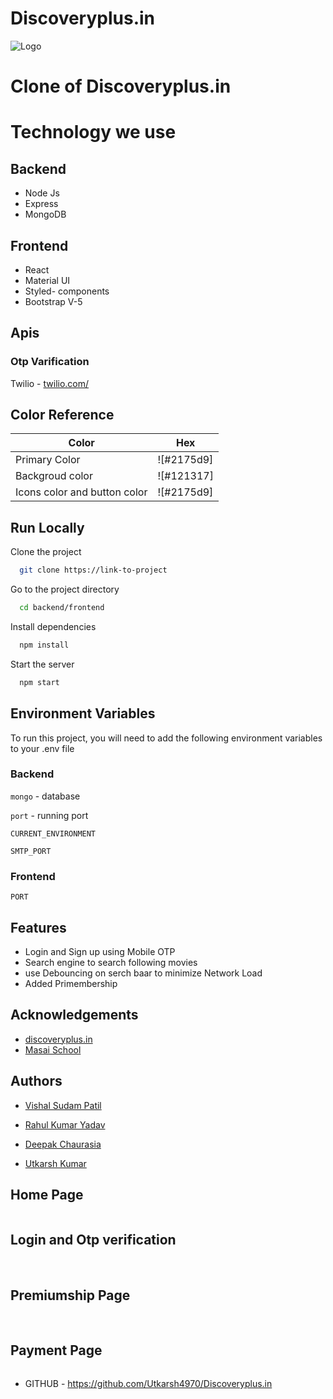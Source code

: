 # Discoveryplus.in




![Logo](https://www.discoveryplus.in/129c5de772422db12a69e397768bd8ec.png)

# Clone of Discoveryplus.in

# Technology we use

## Backend
- Node Js
- Express
- MongoDB


## Frontend
- React
- Material UI
- Styled- components
- Bootstrap V-5

## Apis



### Otp Varification
Twilio -  [twilio.com/](https://www.twilio.com/) 





## Color Reference

| Color             | Hex                                                                |
| ----------------- | ------------------------------------------------------------------ |
| Primary Color  | ![#2175d9] |
| Backgroud color | ![#121317] |
| Icons color and button color| ![#2175d9] |



## Run Locally

Clone the project

```bash
  git clone https://link-to-project
```

Go to the project directory

```bash
  cd backend/frontend
```

Install dependencies

```bash
  npm install
```

Start the server

```bash
  npm start
```


## Environment Variables

To run this project, you will need to add the following environment variables to your .env file

### Backend

`mongo` - database

`port` - running port


`CURRENT_ENVIRONMENT`



`SMTP_PORT`


### Frontend


`PORT`


## Features

- Login and Sign up using Mobile OTP
- Search engine to search following movies 
- use Debouncing on serch baar to minimize Network Load
- Added Primembership 


## Acknowledgements

 - [discoveryplus.in](https://www.discoveryplus.in/)
 - [Masai School](https://masaischool.com/)
  

## Authors

- [Vishal Sudam Patil](https://github.com/vishalpatil12014017)

- [Rahul Kumar Yadav](https://github.com/rahulyadav96)

- [Deepak Chaurasia](https://github.com/deepak-chaurasiyaa)

- [Utkarsh Kumar](https://github.com/Utkarsh4970)


## Home Page


![]()


## Login and Otp verification

![]()
![]()
![]()


## Premiumship Page

![]()
![]()


## Payment Page

![]()





- GITHUB - https://github.com/Utkarsh4970/Discoveryplus.in

